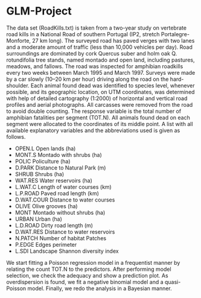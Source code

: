 # GLM-Project

The data set (RoadKills.txt) is taken from a two-year study on vertebrate road kills in a National Road of southern Portugal (IP2, stretch Portalegre-Monforte, 27 km long). The surveyed road has paved verges with two lanes and a moderate amount of traffic (less than 10,000 vehicles per day). Road surroundings are dominated by cork Quercus suber and holm oak Q. rotundifolia tree stands, named montado and open land, including pastures, meadows, and fallows. The road was inspected for amphibian roadkills every two weeks between March 1995 and March 1997. Surveys were made by a car slowly (10–20 km per hour) driving along the road on the hard-shoulder. Each animal found dead was identified to species level, whenever possible, and its geographic location, on UTM coordinates, was determined with help of detailed cartography (1:2000) of horizontal and vertical road profiles and aerial photographs. All carcasses were removed from the road to avoid double counting. The response variable is the total number of amphibian fatalities per segment (TOT.N). All animals found dead on each segment were allocated to the coordinates of its middle point. A list with all available explanatory variables and the abbreviations used is given as follows.

* OPEN.L Open lands (ha)
* MONT.S Montado with shrubs (ha)
* POLIC Policulture (ha)
* D.PARK Distance to Natural Park (m)
* SHRUB Shrubs (ha)
* WAT.RES Water reservoirs (ha)
* L.WAT.C Length of water courses (km)
* L.P.ROAD Paved road length (km)
* D.WAT.COUR Distance to water courses
* OLIVE Olive grooves (ha)
* MONT Montado without shrubs (ha)
* URBAN Urban (ha)
* L.D.ROAD Dirty road length (m)
* D.WAT.RES Distance to water reservoirs
* N.PATCH Number of habitat Patches
* P.EDGE Edges perimeter
* L.SDI Landscape Shannon diversity index

We start fitting a Poisson regression model in a frequentist manner by relating the count TOT.N to the predictors. After performing model selection, we check the adequacy and show a prediction plot. As overdispersion is found, we fit a negative binomial model and a quasi-Poisson model. Finally, we redo the analysis in a Bayesian manner.
